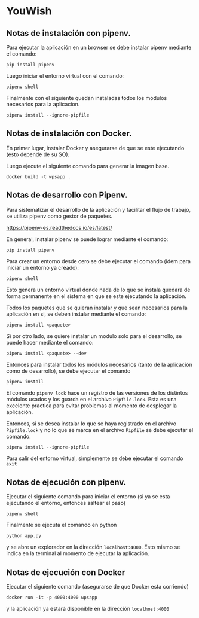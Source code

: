 # YouWish
## Notas de instalación con pipenv.

Para ejecutar la aplicación en un browser se debe instalar pipenv mediante el comando:

```
pip install pipenv
```

Luego iniciar el entorno virtual con el comando:
```
pipenv shell
```

Finalmente con el siguiente quedan instaladas todos los modulos necesarios para la aplicacion.
```
pipenv install --ignore-pipfile
```

## Notas de instalación con Docker.

En primer lugar, instalar Docker y asegurarse de que se este ejecutando (esto depende de su SO).

Luego ejecute el siguiente comando para generar la imagen base.
```
docker build -t wpsapp .
```

## Notas de desarrollo con Pipenv.

Para sistematizar el desarrollo de la aplicación y facilitar el flujo de trabajo, se utiliza pipenv como gestor de paquetes. 

https://pipenv-es.readthedocs.io/es/latest/

En general, instalar pipenv se puede lograr mediante el comando:

```
pip install pipenv
```

Para crear un entorno desde cero se debe ejecutar el comando (idem para iniciar un entorno ya creado):

```
pipenv shell
```

Esto genera un entorno virtual donde nada de lo que se instala quedara de forma permanente en el sistema en que se este ejecutando la aplicación.

Todos los paquetes que se quieran instalar y que sean necesarios para la aplicación en si, se deben instalar mediante el comando:

```
pipenv install <paquete>
```

Si por otro lado, se quiere instalar un modulo solo para el desarrollo, se puede hacer mediante el comando:

```
pipenv install <paquete> --dev
```

Entonces para instalar todos los módulos necesarios (tanto de la aplicación como de desarrollo), se debe ejecutar el comando 

```
pipenv install
```

El comando `pipenv lock` hace un registro de las versiones de los distintos módulos usados y los guarda en el archivo `Pipfile.lock`. Esta es una excelente practica para evitar problemas al momento de desplegar la aplicación. 

Entonces, si se desea instalar lo que se haya registrado en el archivo `Pipfile.lock` y no lo que se marca en el archivo `Pipfile` se debe ejecutar el comando:

```
pipenv install --ignore-pipfile
```

Para salir del entorno virtual, simplemente se debe ejecutar el comando `exit`

## Notas de ejecución con pipenv.

Ejecutar el siguiente comando para iniciar el entorno (si ya se esta ejecutando el entorno, entonces saltear el paso)

```
pipenv shell
```

Finalmente se ejecuta el comando en python

```
python app.py
```

y se abre un explorador en la dirección `localhost:4000`. Esto mismo se indica en la terminal al momento de ejecutar la aplicación.

## Notas de ejecución con Docker

Ejecutar el siguiente comando (asegurarse de que Docker esta corriendo)

```
docker run -it -p 4000:4000 wpsapp
```

y la aplicación ya estará disponible en la dirección `localhost:4000`